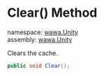 # Clear\(\) Method

namespace: [wawa\.Unity](../../wawa.Unity.md)<br />
assembly: [wawa\.Unity](../../../wawa.Unity.md)

Clears the cache\.

```csharp
public void Clear();
```

